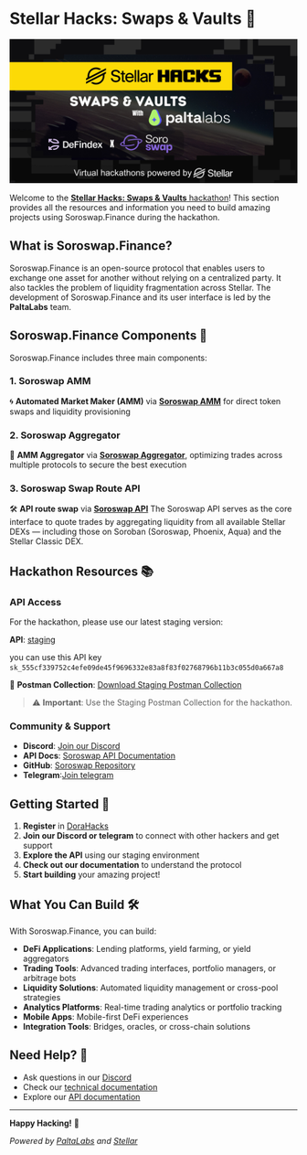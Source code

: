 # Stellar Hacks: Swaps & Vaults 🥑

![Stellar Hacks Banner](../.gitbook/assets/stellar-hacks-banner.png)

Welcome to the [**Stellar Hacks: Swaps & Vaults** hackathon](https://dorahacks.io/hackathon/stellar-hacks-paltalabs/detail)! This section provides all the resources and information you need to build amazing projects using Soroswap.Finance during the hackathon.

## What is Soroswap.Finance?

Soroswap.Finance is an open-source protocol that enables users to exchange one asset for another without relying on a centralized party. It also tackles the problem of liquidity fragmentation across Stellar. The development of Soroswap.Finance and its user interface is led by the **PaltaLabs** team.

## Soroswap.Finance Components 🔧

Soroswap.Finance includes three main components:

### 1. Soroswap AMM

🌀 **Automated Market Maker (AMM)** via [**Soroswap AMM**](https://docs.soroswap.finance/01-protocol-overview) for direct token swaps and liquidity provisioning

### 2. Soroswap Aggregator

🧠 **AMM Aggregator** via [**Soroswap Aggregator**](https://docs.soroswap.finance/soroswap-aggregator), optimizing trades across multiple protocols to secure the best execution

### 3. Soroswap Swap Route API

🛠️ **API route swap** via [**Soroswap API**](https://api.soroswap.finance/docs) The Soroswap API serves as the core interface to quote trades by aggregating liquidity from all available Stellar DEXs — including those on Soroban (Soroswap, Phoenix, Aqua) and the Stellar Classic DEX.

## Hackathon Resources 📚

### API Access

For the hackathon, please use our latest staging version:

**API**: [staging](https://soroswap-api-staging-436722401508.us-central1.run.app/)

you can use this API key
`sk_555cf339752c4efe09de45f9696332e83a8f83f02768796b11b3c055d0a667a8`

📮 **Postman Collection**: [Download Staging Postman Collection](https://drive.google.com/drive/folders/1G-LQYE2EojPWP1CSuuS_tDb9vjYbFR6E?usp=sharing)

> ⚠️ **Important**: Use the Staging Postman Collection for the hackathon.

### Community & Support

- **Discord**: [Join our Discord](https://discord.com/invite/qvhBEAWjgA)
- **API Docs**: [Soroswap API Documentation](https://api.soroswap.finance/docs)
- **GitHub**: [Soroswap Repository](https://github.com/soroswap/)
- **Telegram**:[Join telegram](https://t.me/+QsJFzFPTkmgwNjUx)

## Getting Started 🚀

1. **Register** in [DoraHacks](https://dorahacks.io/hackathon/stellar-hacks-paltalabs/detail)
2. **Join our Discord or telegram** to connect with other hackers and get support
3. **Explore the API** using our staging environment
4. **Check out our documentation** to understand the protocol
5. **Start building** your amazing project!

## What You Can Build 🛠️

With Soroswap.Finance, you can build:

- **DeFi Applications**: Lending platforms, yield farming, or yield aggregators
- **Trading Tools**: Advanced trading interfaces, portfolio managers, or arbitrage bots
- **Liquidity Solutions**: Automated liquidity management or cross-pool strategies
- **Analytics Platforms**: Real-time trading analytics or portfolio tracking
- **Mobile Apps**: Mobile-first DeFi experiences
- **Integration Tools**: Bridges, oracles, or cross-chain solutions

## Need Help? 🤝

- Ask questions in our [Discord](https://discord.com/invite/qvhBEAWjgA)
- Check our [technical documentation](../01-protocol-overview/README.md)
- Explore our [API documentation](https://api.soroswap.finance/docs)

---

**Happy Hacking!** 🎉

*Powered by [PaltaLabs](https://paltalabs.io/) and [Stellar](https://stellar.org/)* 